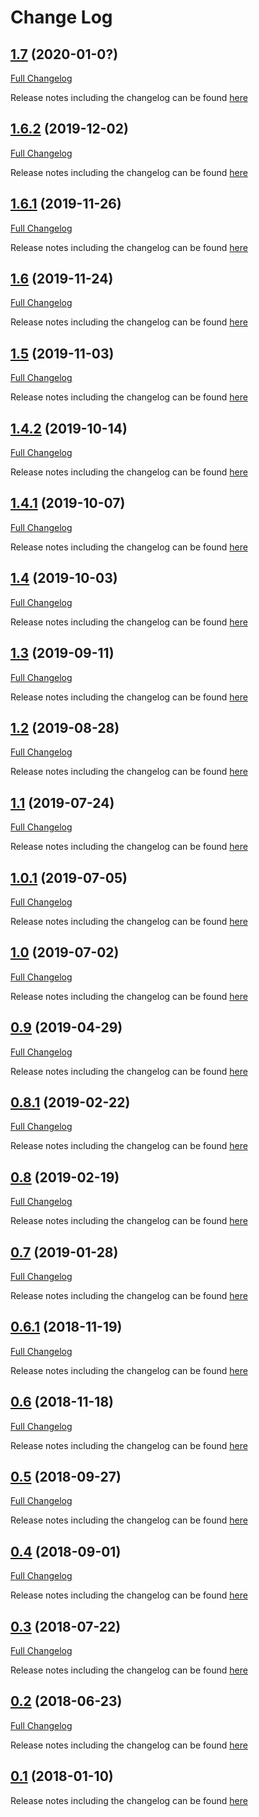 # Change Log

## [1.7](https://github.com/kevinpapst/kimai2/tree/1.7) (2020-01-0?)
[Full Changelog](https://github.com/kevinpapst/kimai2/compare/1.6.2...1.7)

Release notes including the changelog can be found [here](https://github.com/kevinpapst/kimai2/releases/tag/1.7)

## [1.6.2](https://github.com/kevinpapst/kimai2/tree/1.6.2) (2019-12-02)
[Full Changelog](https://github.com/kevinpapst/kimai2/compare/1.6.1...1.6.2)

Release notes including the changelog can be found [here](https://github.com/kevinpapst/kimai2/releases/tag/1.6.2)

## [1.6.1](https://github.com/kevinpapst/kimai2/tree/1.6.1) (2019-11-26)
[Full Changelog](https://github.com/kevinpapst/kimai2/compare/1.6...1.6.1)

Release notes including the changelog can be found [here](https://github.com/kevinpapst/kimai2/releases/tag/1.6.1)

## [1.6](https://github.com/kevinpapst/kimai2/tree/1.6) (2019-11-24)
[Full Changelog](https://github.com/kevinpapst/kimai2/compare/1.5...1.6)

Release notes including the changelog can be found [here](https://github.com/kevinpapst/kimai2/releases/tag/1.6)

## [1.5](https://github.com/kevinpapst/kimai2/tree/1.5) (2019-11-03)
[Full Changelog](https://github.com/kevinpapst/kimai2/compare/1.4.2...1.5)

Release notes including the changelog can be found [here](https://github.com/kevinpapst/kimai2/releases/tag/1.5)

## [1.4.2](https://github.com/kevinpapst/kimai2/tree/1.4) (2019-10-14)
[Full Changelog](https://github.com/kevinpapst/kimai2/compare/1.4.1...1.4.2)

Release notes including the changelog can be found [here](https://github.com/kevinpapst/kimai2/releases/tag/1.4.2)

## [1.4.1](https://github.com/kevinpapst/kimai2/tree/1.4) (2019-10-07)
[Full Changelog](https://github.com/kevinpapst/kimai2/compare/1.4...1.4.1)

Release notes including the changelog can be found [here](https://github.com/kevinpapst/kimai2/releases/tag/1.4.1)

## [1.4](https://github.com/kevinpapst/kimai2/tree/1.4) (2019-10-03)
[Full Changelog](https://github.com/kevinpapst/kimai2/compare/1.3...1.4)

Release notes including the changelog can be found [here](https://github.com/kevinpapst/kimai2/releases/tag/1.4)

## [1.3](https://github.com/kevinpapst/kimai2/tree/1.3) (2019-09-11)
[Full Changelog](https://github.com/kevinpapst/kimai2/compare/1.2...1.3)

Release notes including the changelog can be found [here](https://github.com/kevinpapst/kimai2/releases/tag/1.3)

## [1.2](https://github.com/kevinpapst/kimai2/tree/1.2) (2019-08-28)
[Full Changelog](https://github.com/kevinpapst/kimai2/compare/1.1...1.2)

Release notes including the changelog can be found [here](https://github.com/kevinpapst/kimai2/releases/tag/1.2)

## [1.1](https://github.com/kevinpapst/kimai2/tree/1.1) (2019-07-24)
[Full Changelog](https://github.com/kevinpapst/kimai2/compare/1.0.1...1.1)

Release notes including the changelog can be found [here](https://github.com/kevinpapst/kimai2/releases/tag/1.1)

## [1.0.1](https://github.com/kevinpapst/kimai2/tree/1.0.1) (2019-07-05)
[Full Changelog](https://github.com/kevinpapst/kimai2/compare/1.0...1.0.1)

Release notes including the changelog can be found [here](https://github.com/kevinpapst/kimai2/releases/tag/1.0.1)

## [1.0](https://github.com/kevinpapst/kimai2/tree/1.0) (2019-07-02)
[Full Changelog](https://github.com/kevinpapst/kimai2/compare/0.9...1.0)

Release notes including the changelog can be found [here](https://github.com/kevinpapst/kimai2/releases/tag/1.0)

## [0.9](https://github.com/kevinpapst/kimai2/tree/0.9) (2019-04-29)
[Full Changelog](https://github.com/kevinpapst/kimai2/compare/0.8.1...0.9)

Release notes including the changelog can be found [here](https://github.com/kevinpapst/kimai2/releases/tag/0.9)

## [0.8.1](https://github.com/kevinpapst/kimai2/tree/0.8.1) (2019-02-22)
[Full Changelog](https://github.com/kevinpapst/kimai2/compare/0.8...0.8.1)

Release notes including the changelog can be found [here](https://github.com/kevinpapst/kimai2/releases/tag/0.8.1)

## [0.8](https://github.com/kevinpapst/kimai2/tree/0.8) (2019-02-19)
[Full Changelog](https://github.com/kevinpapst/kimai2/compare/0.7...0.8)

Release notes including the changelog can be found [here](https://github.com/kevinpapst/kimai2/releases/tag/0.8)

## [0.7](https://github.com/kevinpapst/kimai2/tree/0.7) (2019-01-28)
[Full Changelog](https://github.com/kevinpapst/kimai2/compare/0.6.1...0.7)

Release notes including the changelog can be found [here](https://github.com/kevinpapst/kimai2/releases/tag/0.7)

## [0.6.1](https://github.com/kevinpapst/kimai2/tree/0.6.1) (2018-11-19)
[Full Changelog](https://github.com/kevinpapst/kimai2/compare/0.6...0.6.1)

Release notes including the changelog can be found [here](https://github.com/kevinpapst/kimai2/releases/tag/0.6.1)

## [0.6](https://github.com/kevinpapst/kimai2/tree/0.6) (2018-11-18)
[Full Changelog](https://github.com/kevinpapst/kimai2/compare/0.5...0.6)

Release notes including the changelog can be found [here](https://github.com/kevinpapst/kimai2/releases/tag/0.6)

## [0.5](https://github.com/kevinpapst/kimai2/tree/0.5) (2018-09-27)
[Full Changelog](https://github.com/kevinpapst/kimai2/compare/0.4...0.5)

Release notes including the changelog can be found [here](https://github.com/kevinpapst/kimai2/releases/tag/0.5)

## [0.4](https://github.com/kevinpapst/kimai2/tree/0.4) (2018-09-01)
[Full Changelog](https://github.com/kevinpapst/kimai2/compare/0.3...0.4)

Release notes including the changelog can be found [here](https://github.com/kevinpapst/kimai2/releases/tag/0.4)

## [0.3](https://github.com/kevinpapst/kimai2/tree/0.3) (2018-07-22)
[Full Changelog](https://github.com/kevinpapst/kimai2/compare/0.2...0.3)

Release notes including the changelog can be found [here](https://github.com/kevinpapst/kimai2/releases/tag/0.3)

## [0.2](https://github.com/kevinpapst/kimai2/tree/0.2) (2018-06-23)
[Full Changelog](https://github.com/kevinpapst/kimai2/compare/0.1...0.2)

Release notes including the changelog can be found [here](https://github.com/kevinpapst/kimai2/releases/tag/0.2)

## [0.1](https://github.com/kevinpapst/kimai2/tree/0.1) (2018-01-10)

Release notes including the changelog can be found [here](https://github.com/kevinpapst/kimai2/releases/tag/0.1)
